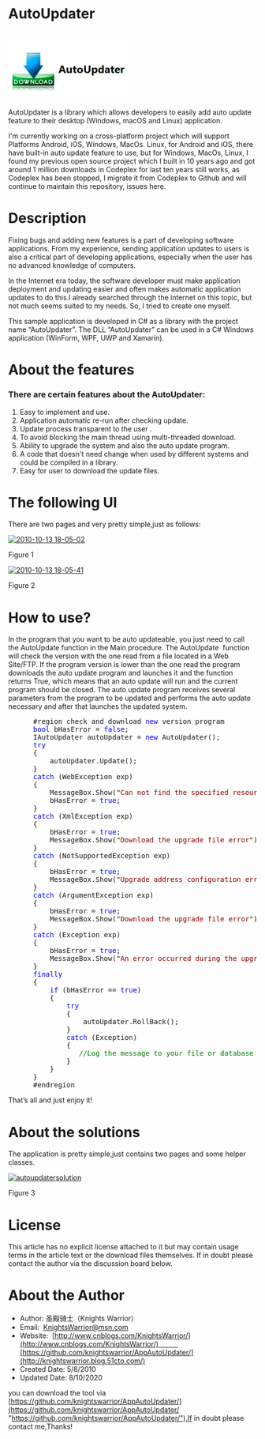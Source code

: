 # AutoUpdater
# ![AutoUpdater](AutoUpdater.PNG)

AutoUpdater is a library which allows developers to easily add auto update feature to their desktop (Windows, macOS and Linux) application. 

I'm currently working on a cross-platform project which will support Platforms Android, iOS, Windows, MacOs. Linux, for Android and iOS, there have built-in auto update feature to use, but for Windows, MacOs, Linux, I found my previous open source project which I built in 10 years ago and got around 1 million downloads in Codeplex for last ten years  still works, as Codeplex has been stopped, I migrate it from Codeplex to Github and will continue to maintain this repository, issues here.

# Description

Fixing bugs and adding new features is a part of developing software applications. From my experience, sending application updates to users is also a critical part of developing applications, especially when the user has no advanced knowledge of computers. 

In the Internet era today, the software developer must make application deployment and updating easier and often makes automatic application updates to do this.I already searched through the internet on this topic, but not much seems suited to my needs. So, I tried to create one myself. 

This sample application is developed in C# as a library with the project name “AutoUpdater”. The DLL “AutoUpdater” can be used in a C# Windows application (WinForm, WPF, UWP and Xamarin).

# About the features

### There are certain features about the AutoUpdater:

1. Easy to implement and use.  
2. Application automatic re-run after checking update.  
3. Update process transparent to the user .  
4. To avoid blocking the main thread using multi-threaded download.  
5. Ability to upgrade the system and also the auto update program.  
6. A code that doesn't need change when used by different systems and could be compiled in a library.  
7. Easy for user to download the update files.

# The following UI

There are two pages and very pretty simple,just as follows:

[![2010-10-13 18-05-02](https://images.cnblogs.com/cnblogs_com/KnightsWarrior/WindowsLiveWriter/ShareaAutoUpdatertool_DFC0/2010-10-13%2018-05-02_thumb.png "2010-10-13 18-05-02")](http://images.cnblogs.com/cnblogs_com/KnightsWarrior/WindowsLiveWriter/ShareaAutoUpdatertool_DFC0/2010-10-13%2018-05-02_2.png)

Figure 1

[![2010-10-13 18-05-41](https://images.cnblogs.com/cnblogs_com/KnightsWarrior/WindowsLiveWriter/ShareaAutoUpdatertool_DFC0/2010-10-13%2018-05-41_thumb.png "2010-10-13 18-05-41")](http://images.cnblogs.com/cnblogs_com/KnightsWarrior/WindowsLiveWriter/ShareaAutoUpdatertool_DFC0/2010-10-13%2018-05-41_2.png)

Figure 2

# How to use?

In the program that you want to be auto updateable, you just need to call the AutoUpdate function in the Main procedure. The AutoUpdate  function will check the version with the one read from a file located in a Web Site/FTP. If the program version is lower than the one read the program downloads the auto update program and launches it and the function returns True, which means that an auto update will run and the current program should be closed. The auto update program receives several parameters from the program to be updated and performs the auto update necessary and after that launches the updated system.

<pre>      #region check and download <span style="color: #0000ff;">new</span> version program
      <span style="color: #0000ff;">bool</span> bHasError = <span style="color: #0000ff;">false</span>;
      IAutoUpdater autoUpdater = <span style="color: #0000ff;">new</span> AutoUpdater();
      <span style="color: #0000ff;">try</span>
      {
          autoUpdater.Update();
      }
      <span style="color: #0000ff;">catch</span> (WebException exp)
      {
          MessageBox.Show("<span style="color: #8b0000;">Can not find the specified resource</span>");
          bHasError = <span style="color: #0000ff;">true</span>;
      }
      <span style="color: #0000ff;">catch</span> (XmlException exp)
      {
          bHasError = <span style="color: #0000ff;">true</span>;
          MessageBox.Show("<span style="color: #8b0000;">Download the upgrade file error</span>");
      }
      <span style="color: #0000ff;">catch</span> (NotSupportedException exp)
      {
          bHasError = <span style="color: #0000ff;">true</span>;
          MessageBox.Show("<span style="color: #8b0000;">Upgrade address configuration error</span>");
      }
      <span style="color: #0000ff;">catch</span> (ArgumentException exp)
      {
          bHasError = <span style="color: #0000ff;">true</span>;
          MessageBox.Show("<span style="color: #8b0000;">Download the upgrade file error</span>");
      }
      <span style="color: #0000ff;">catch</span> (Exception exp)
      {
          bHasError = <span style="color: #0000ff;">true</span>;
          MessageBox.Show("<span style="color: #8b0000;">An error occurred during the upgrade process</span>");
      }
      <span style="color: #0000ff;">finally</span>
      {
          <span style="color: #0000ff;">if</span> (bHasError == <span style="color: #0000ff;">true</span>)
          {
              <span style="color: #0000ff;">try</span>
              {
                  autoUpdater.RollBack();
              }
              <span style="color: #0000ff;">catch</span> (Exception)
              {
                 <span style="color: #008000;">//Log the message to your file or database</span>
              }
          }
      }
      #endregion</pre>

That’s all and just enjoy it!

# About the solutions

The application is pretty simple,just contains two pages and some helper classes.

[![autoupdatersolution](https://images.cnblogs.com/cnblogs_com/KnightsWarrior/WindowsLiveWriter/ShareaAutoUpdatertool_DFC0/autoupdatersolution_thumb.png "autoupdatersolution")](http://images.cnblogs.com/cnblogs_com/KnightsWarrior/WindowsLiveWriter/ShareaAutoUpdatertool_DFC0/autoupdatersolution_2.png)

Figure 3

# License

This article has no explicit license attached to it but may contain usage terms in the article text or the download files themselves. If in doubt please contact the author via the discussion board below.

# About the Author

*   Author: 圣殿骑士（Knights Warrior）
*   Email:  [KnightsWarrior@msn.com](mailto:KnightsWarrior@msn.com)
*   Website:  [http://www.cnblogs.com/KnightsWarrior/](http://www.cnblogs.com/KnightsWarrior/)           [https://github.com/knightswarrior/AppAutoUpdater/](http://knightswarrior.blog.51cto.com/)
*   Created Date: 5/8/2010
*   Updated Date: 8/10/2020


you can download the tool via [https://github.com/knightswarrior/AppAutoUpdater/](https://github.com/knightswarrior/AppAutoUpdater/ "https://github.com/knightswarrior/AppAutoUpdater/"),If in doubt please contact me,Thanks!

</div>
